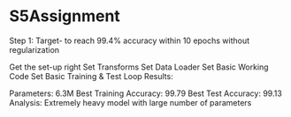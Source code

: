 # S5Assignment
Step 1: Target- to reach 99.4% accuracy within 10 epochs without regularization

Get the set-up right
Set Transforms
Set Data Loader
Set Basic Working Code
Set Basic Training & Test Loop
Results:

Parameters: 6.3M
Best Training Accuracy: 99.79
Best Test Accuracy: 99.13
Analysis: Extremely heavy model with large number of parameters
